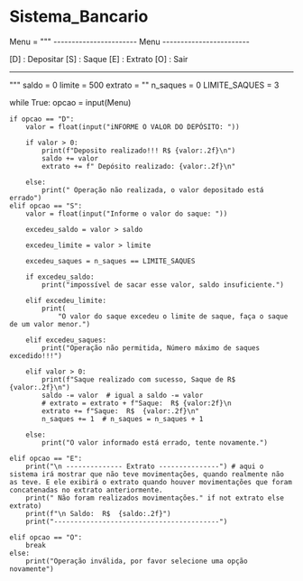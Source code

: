 # Sistema_Bancario
Menu = """
----------------------- Menu ------------------------

[D] : Depositar
[S] : Saque
[E] : Extrato
[O] : Sair

-----------------------------------------------------
"""
saldo = 0
limite = 500
extrato = ""
n_saques = 0
LIMITE_SAQUES = 3

while True:
    opcao = input(Menu)

    if opcao == "D":
        valor = float(input("iNFORME O VALOR DO DEPÓSITO: "))

        if valor > 0:
            print(f"Deposito realizado!!! R$ {valor:.2f}\n")
            saldo += valor
            extrato += f" Depósito realizado: {valor:.2f}\n"

        else:
            print(" Operação não realizada, o valor depositado está errado")
    elif opcao == "S":
        valor = float(input("Informe o valor do saque: "))

        excedeu_saldo = valor > saldo

        excedeu_limite = valor > limite

        excedeu_saques = n_saques == LIMITE_SAQUES

        if excedeu_saldo:
            print("impossível de sacar esse valor, saldo insuficiente.")

        elif excedeu_limite:
            print(
                "O valor do saque excedeu o limite de saque, faça o saque de um valor menor.")

        elif excedeu_saques:
            print("Operação não permitida, Número máximo de saques excedido!!!")

        elif valor > 0:
            print(f"Saque realizado com sucesso, Saque de R$ {valor:.2f}\n")
            saldo -= valor  # igual a saldo -= valor
            # extrato = extrato + f"Saque:  R$ {valor:2f}\n
            extrato += f"Saque:  R$  {valor:.2f}\n"
            n_saques += 1  # n_saques = n_saques + 1

        else:
            print("O valor informado está errado, tente novamente.")

    elif opcao == "E":
        print("\n -------------- Extrato ---------------") # aqui o sistema irá mostrar que não teve movimentações, quando realmente não as teve. E ele exibirá o extrato quando houver movimentações que foram concatenadas no extrato anteriormente.
        print(" Não foram realizados movimentações." if not extrato else extrato)
        print(f"\n Saldo:  R$  {saldo:.2f}")
        print("-----------------------------------------")

    elif opcao == "O":
        break
    else:
        print("Operação inválida, por favor selecione uma opção novamente")
